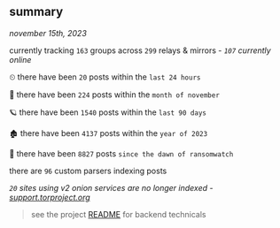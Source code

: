 
## summary
_november 15th, 2023_

currently tracking `163` groups across `299` relays & mirrors - _`107` currently online_

⏲ there have been `20` posts within the `last 24 hours`

🦈 there have been `224` posts within the `month of november`

🪐 there have been `1540` posts within the `last 90 days`

🏚 there have been `4137` posts within the `year of 2023`

🦕 there have been `8827` posts `since the dawn of ransomwatch`

there are `96` custom parsers indexing posts

_`20` sites using v2 onion services are no longer indexed - [support.torproject.org](https://support.torproject.org/onionservices/v2-deprecation/)_

> see the project [README](https://github.com/joshhighet/ransomwatch#ransomwatch--) for backend technicals
